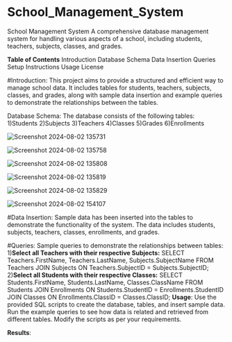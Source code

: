 # School_Management_System

School Management System
A comprehensive database management system for handling various aspects of a school, including students, teachers, subjects, classes, and grades.

**Table of Contents**
Introduction
Database Schema
Data Insertion
Queries
Setup Instructions
Usage
License

#Introduction:
This project aims to provide a structured and efficient way to manage school data. It includes tables for students, teachers, subjects, classes, and grades, along with sample data insertion and example queries to demonstrate the relationships between the tables.

Database Schema:
The database consists of the following tables:
      1)Students
      2)Subjects
      3)Teachers
      4)Classes
      5)Grades
      6)Enrollments

![Screenshot 2024-08-02 135731](https://github.com/user-attachments/assets/9820ebfe-8014-46ff-b625-9e4961797854)

![Screenshot 2024-08-02 135758](https://github.com/user-attachments/assets/6160b95f-2f98-493e-ad4f-71e110b3d825)

![Screenshot 2024-08-02 135808](https://github.com/user-attachments/assets/572f8677-bb05-4216-be21-83c0924f7cfe)

![Screenshot 2024-08-02 135819](https://github.com/user-attachments/assets/6b6812c2-9efb-4261-bd2a-5db8f32210a8)

![Screenshot 2024-08-02 135829](https://github.com/user-attachments/assets/0b86608f-aa2b-4b11-b672-1ea18d86b86e)

![Screenshot 2024-08-02 154107](https://github.com/user-attachments/assets/1489b2c5-12ec-4c1a-b789-8e4394c88b54)



#Data Insertion:
Sample data has been inserted into the tables to demonstrate the functionality of the system. The data includes students, subjects, teachers, classes, enrollments, and grades.

#Queries:
Sample queries to demonstrate the relationships between tables:
            1)**Select all Teachers with their respective Subjects:**
                    SELECT Teachers.FirstName, Teachers.LastName, Subjects.SubjectName
                    FROM Teachers
                    JOIN Subjects ON Teachers.SubjectID = Subjects.SubjectID;
            2)**Select all Students with their respective Classes:**
                    SELECT Students.FirstName, Students.LastName, Classes.ClassName
                    FROM Students
                    JOIN Enrollments ON Students.StudentID = Enrollments.StudentID
                    JOIN Classes ON Enrollments.ClassID = Classes.ClassID;
**Usage**:
Use the provided SQL scripts to create the database, tables, and insert sample data.
Run the example queries to see how data is related and retrieved from different tables.
Modify the scripts as per your requirements.

**Results**:








